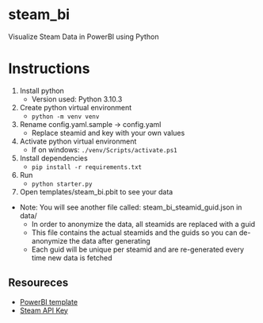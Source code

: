 # steam_bi
Visualize Steam Data in PowerBI using Python

# Instructions
1. Install python
    - Version used: Python 3.10.3
2. Create python virtual environment
    - ```python -m venv venv```
3. Rename config.yaml.sample -> config.yaml
    - Replace steamid and key with your own values
4. Activate python virtual environment
    - If on windows: ```./venv/Scripts/activate.ps1```
5. Install dependencies
    - ```pip install -r requirements.txt```
6. Run
    - ```python starter.py```
7. Open templates/steam_bi.pbit to see your data

- Note: You will see another file called: steam_bi_steamid_guid.json in data/
    - In order to anonymize the data, all steamids are replaced with a guid
    - This file contains the actual steamids and the guids so you can de-anonymize the data after generating
    - Each guid will be unique per steamid and are re-generated every time new data is fetched

## Resoureces
- [PowerBI template](templates/steam_bi.pbit)
- [Steam API Key](https://partner.steamgames.com/doc/webapi_overview/auth)
